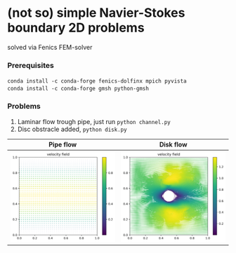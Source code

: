 # (not so) simple Navier-Stokes boundary 2D problems 
solved via Fenics FEM-solver
### Prerequisites
`conda install -c conda-forge fenics-dolfinx mpich pyvista`\
`conda install -c conda-forge gmsh python-gmsh`
### Problems
1. Laminar flow trough pipe, just run `python channel.py`
2. Disc obstracle added, `python disk.py`

Pipe flow | Disk flow
:--:|:--:
![](/results/channel_u.png)  |  ![](/results/disk_u.png)
